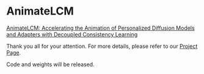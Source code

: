 # AnimateLCM

[AnimateLCM: Accelerating the Animation of Personalized Diffusion Models and Adapters with Decoupled Consistency Learning](https://arxiv.org/abs/2402.00769)

Thank you all for your attention. For more details, please refer to our [Project Page](https://animatelcm.github.io/). 

Code and weights will be released.


